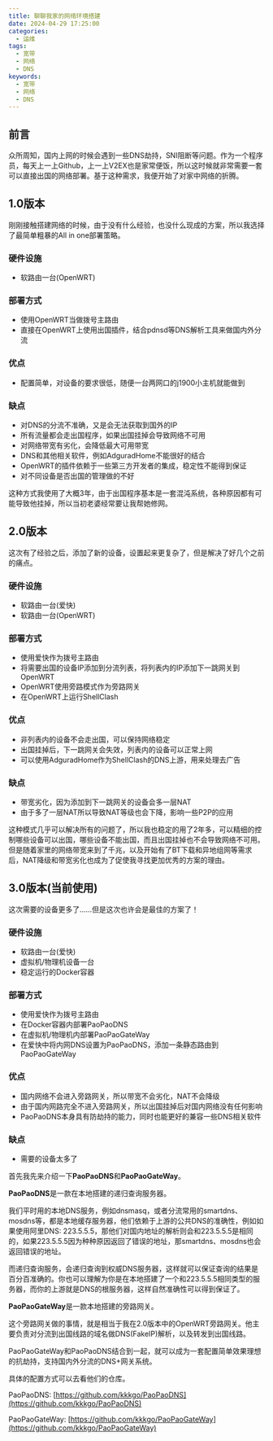 ```yaml
---
title: 聊聊我家的网络环境搭建
date: 2024-04-29 17:25:00
categories: 
  - 运维
tags:
  - 宽带
  - 网络
  - DNS
keywords: 
  - 宽带
  - 网络
  - DNS
---
```

## 前言

众所周知，国内上网的时候会遇到一些DNS劫持，SNI阻断等问题。作为一个程序员，每天上一上Github，上一上V2EX也是家常便饭，所以这时候就非常需要一套可以直接出国的网络部署。基于这种需求，我便开始了对家中网络的折腾。

## 1.0版本

刚刚接触搭建网络的时候，由于没有什么经验，也没什么现成的方案，所以我选择了最简单粗暴的All in one部署策略。

### 硬件设施
 - 软路由一台(OpenWRT)

### 部署方式
 - 使用OpenWRT当做拨号主路由
 - 直接在OpenWRT上使用出国插件，结合pdnsd等DNS解析工具来做国内外分流

### 优点
 - 配置简单，对设备的要求很低，随便一台两网口的j1900小主机就能做到

### 缺点
 - 对DNS的分流不准确，又是会无法获取到国外的IP
 - 所有流量都会走出国程序，如果出国挂掉会导致网络不可用
 - 对网络带宽有劣化，会降低最大可用带宽
 - DNS和其他相关软件，例如AdguradHome不能很好的结合
 - OpenWRT的插件依赖于一些第三方开发者的集成，稳定性不能得到保证
 - 对不同设备是否出国的管理做的不好

这种方式我使用了大概3年，由于出国程序基本是一套混沌系统，各种原因都有可能导致他挂掉，所以当初老婆经常要让我帮她修网。

## 2.0版本

这次有了经验之后，添加了新的设备，设置起来更复杂了，但是解决了好几个之前的痛点。

### 硬件设施

 - 软路由一台(爱快)
 - 软路由一台(OpenWRT)

### 部署方式
 - 使用爱快作为拨号主路由
 - 将需要出国的设备IP添加到分流列表，将列表内的IP添加下一跳网关到OpenWRT
 - OpenWRT使用旁路模式作为旁路网关
 - 在OpenWRT上运行ShellClash

### 优点
 - 非列表内的设备不会走出国，可以保持网络稳定
 - 出国挂掉后，下一跳网关会失效，列表内的设备可以正常上网
 - 可以使用AdguradHome作为ShellClash的DNS上游，用来处理去广告

### 缺点
 - 带宽劣化，因为添加到下一跳网关的设备会多一层NAT
 - 由于多了一层NAT所以导致NAT等级也会下降，影响一些P2P的应用

这种模式几乎可以解决所有的问题了，所以我也稳定的用了2年多，可以精细的控制哪些设备可以出国，哪些设备不能出国，而且出国挂掉也不会导致网络不可用。
但是随着家里的网络带宽来到了千兆，以及开始有了BT下载和异地组网等需求后，NAT降级和带宽劣化也成为了促使我寻找更加优秀的方案的理由。

## 3.0版本(当前使用)

这次需要的设备更多了……但是这次也许会是最佳的方案了！

### 硬件设施

 - 软路由一台(爱快)
 - 虚拟机/物理机设备一台
 - 稳定运行的Docker容器

### 部署方式
 - 使用爱快作为拨号主路由
 - 在Docker容器内部署PaoPaoDNS
 - 在虚拟机/物理机内部署PaoPaoGateWay
 - 在爱快中将内网DNS设置为PaoPaoDNS，添加一条静态路由到PaoPaoGateWay

### 优点
 - 国内网络不会进入旁路网关，所以带宽不会劣化，NAT不会降级
 - 由于国内网路完全不进入旁路网关，所以出国挂掉后对国内网络没有任何影响
 - PaoPaoDNS本身具有防劫持的能力，同时也能更好的兼容一些DNS相关软件

### 缺点
 - 需要的设备太多了

首先我先来介绍一下**PaoPaoDNS**和**PaoPaoGateWay**。

**PaoPaoDNS**是一款在本地搭建的递归查询服务器。

我们平时用的本地DNS服务，例如dnsmasq，或者分流常用的smartdns、mosdns等，都是本地缓存服务器，他们依赖于上游的公共DNS的准确性，例如如果使用阿里DNS: 223.5.5.5，那他们对国内地址的解析则会和223.5.5.5是相同的，如果223.5.5.5因为种种原因返回了错误的地址，那smartdns、mosdns也会返回错误的地址。

而递归查询服务，会递归查询到权威DNS服务器，这样就可以保证查询的结果是百分百准确的。你也可以理解为你是在本地搭建了一个和223.5.5.5相同类型的服务器，而你的上游就是DNS的根服务器，这样自然准确性可以得到保证了。

**PaoPaoGateWay**是一款本地搭建的旁路网关。

这个旁路网关做的事情，就是相当于我在2.0版本中的OpenWRT旁路网关。他主要负责对分流到出国线路的域名做DNS(FakeIP)解析，以及转发到出国线路。

PaoPaoGateWay和PaoPaoDNS结合到一起，就可以成为一套配置简单效果理想的抗劫持，支持国内外分流的DNS+网关系统。

具体的配置方式可以去看他们的仓库。

PaoPaoDNS: [https://github.com/kkkgo/PaoPaoDNS](https://github.com/kkkgo/PaoPaoDNS)

PaoPaoGateWay: [https://github.com/kkkgo/PaoPaoGateWay](https://github.com/kkkgo/PaoPaoGateWay)